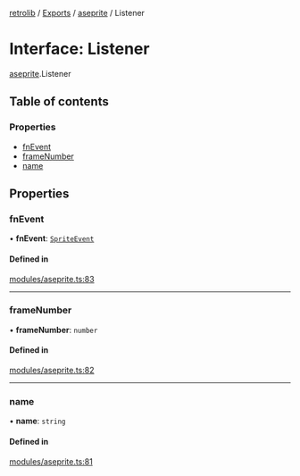 [retrolib](../README.md) / [Exports](../modules.md) / [aseprite](../modules/aseprite.md) / Listener

# Interface: Listener

[aseprite](../modules/aseprite.md).Listener

## Table of contents

### Properties

- [fnEvent](aseprite.Listener.md#fnevent)
- [frameNumber](aseprite.Listener.md#framenumber)
- [name](aseprite.Listener.md#name)

## Properties

### fnEvent

• **fnEvent**: [`SpriteEvent`](aseprite.SpriteEvent.md)

#### Defined in

[modules/aseprite.ts:83](https://github.com/philbgarner/retrolib/blob/d7cbf0a/src/modules/aseprite.ts#L83)

___

### frameNumber

• **frameNumber**: `number`

#### Defined in

[modules/aseprite.ts:82](https://github.com/philbgarner/retrolib/blob/d7cbf0a/src/modules/aseprite.ts#L82)

___

### name

• **name**: `string`

#### Defined in

[modules/aseprite.ts:81](https://github.com/philbgarner/retrolib/blob/d7cbf0a/src/modules/aseprite.ts#L81)
